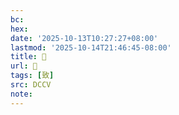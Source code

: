 ```yaml
---
bc:
hex:
date: '2025-10-13T10:27:27+08:00'
lastmod: '2025-10-14T21:46:45-08:00'
title: 􁘮
url: 􁘮
tags: [致]
src: DCCV
note:
---
```

